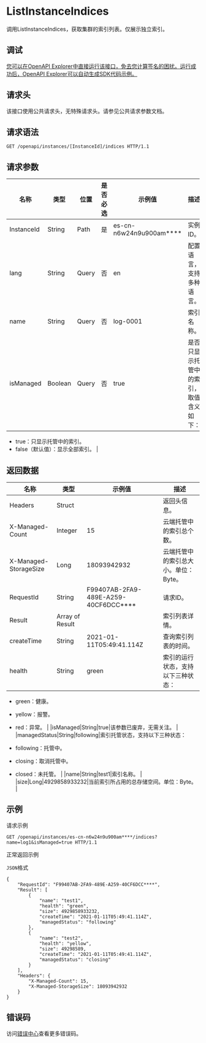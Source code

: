 # ListInstanceIndices

调用ListInstanceIndices，获取集群的索引列表。仅展示独立索引。

## 调试

[您可以在OpenAPI Explorer中直接运行该接口，免去您计算签名的困扰。运行成功后，OpenAPI Explorer可以自动生成SDK代码示例。](https://api.aliyun.com/#product=elasticsearch&api=ListInstanceIndices&type=ROA&version=2017-06-13)

## 请求头

该接口使用公共请求头，无特殊请求头。请参见公共请求参数文档。

## 请求语法

```
GET /openapi/instances/[InstanceId]/indices HTTP/1.1
```

## 请求参数

|名称|类型|位置|是否必选|示例值|描述|
|--|--|--|----|---|--|
|InstanceId|String|Path|是|es-cn-n6w24n9u900am\*\*\*\*|实例ID。 |
|lang|String|Query|否|en|配置语言，支持多种语言。 |
|name|String|Query|否|log-0001|索引名称。 |
|isManaged|Boolean|Query|否|true|是否只显示托管中的索引，取值含义如下：

 -   true：只显示托管中的索引。
-   false（默认值）：显示全部索引。 |

## 返回数据

|名称|类型|示例值|描述|
|--|--|---|--|
|Headers|Struct| |返回头信息。 |
|X-Managed-Count|Integer|15|云端托管中的索引总个数。 |
|X-Managed-StorageSize|Long|18093942932|云端托管中的索引总大小。单位：Byte。 |
|RequestId|String|F99407AB-2FA9-489E-A259-40CF6DCC\*\*\*\*|请求ID。 |
|Result|Array of Result| |索引列表详情。 |
|createTime|String|2021-01-11T05:49:41.114Z|查询索引列表的时间。 |
|health|String|green|索引的运行状态，支持以下三种状态：

 -   green：健康。
-   yellow：报警。
-   red：异常。 |
|isManaged|String|true|该参数已废弃，无需关注。 |
|managedStatus|String|following|索引托管状态，支持以下三种状态：

 -   following：托管中。
-   closing：取消托管中。
-   closed：未托管。 |
|name|String|test1|索引名称。 |
|size|Long|4929858933232|当前索引所占用的总存储空间。单位：Byte。 |

## 示例

请求示例

```
GET /openapi/instances/es-cn-n6w24n9u900am****/indices?name=log1&isManaged=true HTTP/1.1
```

正常返回示例

`JSON`格式

```
{
    "RequestId": "F99407AB-2FA9-489E-A259-40CF6DCC****",
    "Result": [
        {
            "name": "test1",
            "health": "green",
            "size": 4929858933232,
            "createTime": "2021-01-11T05:49:41.114Z",
            "managedStatus": "following"
        },
        {
            "name": "test2",
            "health": "yellow",
            "size": 49298589,
            "createTime": "2021-01-11T05:49:41.114Z",
            "managedStatus": "closing"
        }
    ],
    "Headers": {
        "X-Managed-Count": 15,
        "X-Managed-StorageSize": 18093942932
    }
}
```

## 错误码

访问[错误中心](https://error-center.alibabacloud.com/status/product/elasticsearch)查看更多错误码。

